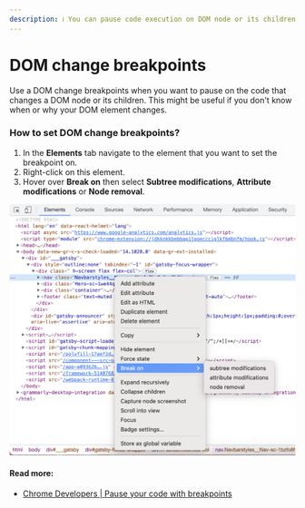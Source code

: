 ```yaml
---
description: ℹ️ You can pause code execution on DOM node or its children change.
---
```


# DOM change breakpoints

Use a DOM change breakpoints when you want to pause on the code that changes a DOM node or its children. This might be useful if you don't know when or why your DOM element changes.

### **How to set DOM change breakpoints?**

1. In the **Elements** tab navigate to the element that you want to set the breakpoint on.
2. Right-click on this element.
3. Hover over **Break on** then select **Subtree modifications**, **Attribute modifications** or **Node removal**.

![How to set DOM change breakpoints](../../.gitbook/assets/screenshot-2021-09-16-at-16.24.36.png)

#### Read more:

* [Chrome Developers \| Pause your code with breakpoints](https://developer.chrome.com/docs/devtools/javascript/breakpoints/)



